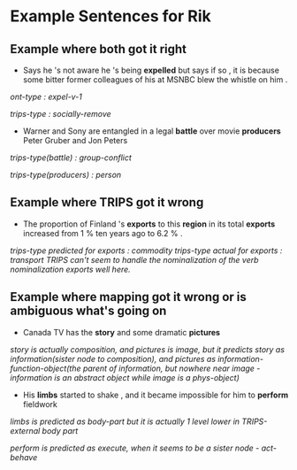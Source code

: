 # Example Sentences for Rik

## Example where both got it right

 * Says he 's not aware he 's being **expelled** but says if so , it is because some bitter former colleagues of his at MSNBC blew the whistle on him . 

 *ont-type : expel-v-1*

 *trips-type : socially-remove*

 * Warner and Sony are entangled in a legal **battle** over movie **producers** Peter Gruber and Jon Peters 

 *trips-type(battle) : group-conflict*
 
 *trips-type(producers) : person*

## Example where TRIPS got it wrong

 * The proportion of Finland 's **exports** to this **region** in its total **exports** increased from 1 % ten years ago to 6.2 % .

*trips-type predicted for exports : commodity*
*trips-type actual for exports : transport*
*TRIPS can't seem to handle the nominalization of the verb nominalization exports well here.*

## Example where mapping got it wrong or is ambiguous what's going on

* Canada TV has the **story** and some dramatic **pictures**

*story is actually composition, and pictures is image, but it predicts story as information(sister node to composition), and pictures as information-function-object(the parent of information, but nowhere near image - information is an abstract object while image is a phys-object)*

* His **limbs** started to shake , and it became impossible for him to **perform** fieldwork

*limbs is predicted as body-part but it is actually 1 level lower in TRIPS-external body part*

*perform is predicted as execute, when it seems to be a sister node - act-behave*
